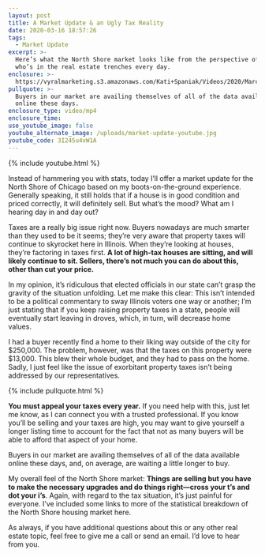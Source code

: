 ```yaml
---
layout: post
title: A Market Update & an Ugly Tax Reality
date: 2020-03-16 18:57:26
tags:
  - Market Update
excerpt: >-
  Here’s what the North Shore market looks like from the perspective of someone
  who’s in the real estate trenches every day.
enclosure: >-
  https://vyralmarketing.s3.amazonaws.com/Kati+Spaniak/Videos/2020/March/A+Market+Update+%26+an+Ugly+Tax+Reality.mp4
pullquote: >-
  Buyers in our market are availing themselves of all of the data available
  online these days.
enclosure_type: video/mp4
enclosure_time:
use_youtube_image: false
youtube_alternate_image: /uploads/market-update-youtube.jpg
youtube_code: 3I245u4vW1A
---
```


{% include youtube.html %}

Instead of hammering you with stats, today I’ll offer a market update for the North Shore of Chicago based on my boots-on-the-ground experience. Generally speaking, it still holds that if a house is in good condition and priced correctly, it will definitely sell. But what’s the mood? What am I hearing day in and day out?&nbsp;

Taxes are a really big issue right now. Buyers nowadays are much smarter than they used to be it seems; they’re very aware that property taxes will continue to skyrocket here in Illinois. When they’re looking at houses, they’re factoring in taxes first. **A lot of high-tax houses are sitting, and will likely continue to sit. Sellers, there’s not much you can do about this, other than cut your price.&nbsp;**

In my opinion, it’s ridiculous that elected officials in our state can’t grasp the gravity of the situation unfolding. Let me make this clear: This isn’t intended to be a political commentary to sway Illinois voters one way or another; I’m just stating that if you keep raising property taxes in a state, people will eventually start leaving in droves, which, in turn, will decrease home values.&nbsp;

I had a buyer recently find a home to their liking way outside of the city for $250,000. The problem, however, was that the taxes on this property were $13,000. This blew their whole budget, and they had to pass on the home. Sadly, I just feel like the issue of exorbitant property taxes isn’t being addressed by our representatives.&nbsp;

{% include pullquote.html %}

**You must appeal your taxes every year.** If you need help with this, just let me know, as I can connect you with a trusted professional. If you know you’ll be selling and your taxes are high, you may want to give yourself a longer listing time to account for the fact that not as many buyers will be able to afford that aspect of your home.&nbsp;

Buyers in our market are availing themselves of all of the data available online these days, and, on average, are waiting a little longer to buy.&nbsp;

My overall feel of the North Shore market: **Things are selling but you have to make the necessary upgrades and do things right—cross your t’s and dot your i’s**. Again, with regard to the tax situation, it’s just painful for everyone. I’ve included some links to more of the statistical breakdown of the North Shore housing market here.&nbsp;

As always, if you have additional questions about this or any other real estate topic, feel free to give me a call or send an email. I’d love to hear from you.